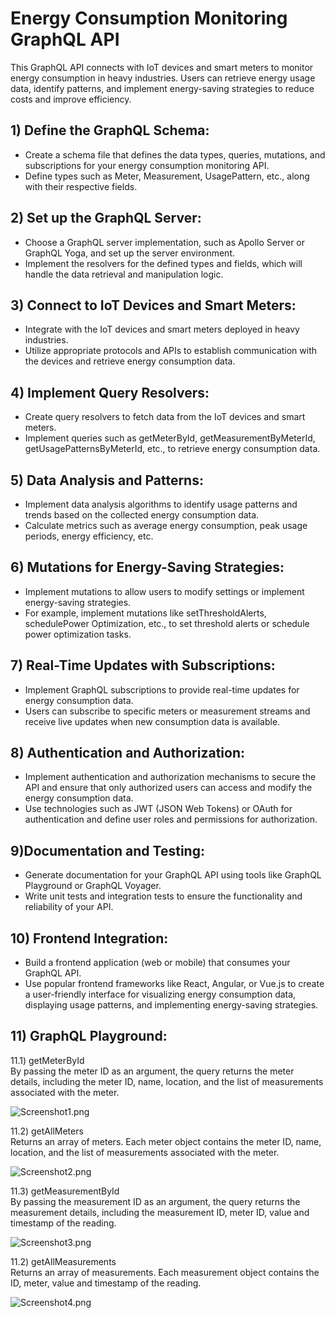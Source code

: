 # Energy Consumption Monitoring GraphQL API

This GraphQL API connects with IoT devices and smart meters to monitor energy consumption in heavy industries. Users can retrieve energy usage data, identify patterns, and implement energy-saving strategies to reduce costs and improve efficiency.

## 1) Define the GraphQL Schema:

* Create a schema file that defines the data types, queries, mutations, and subscriptions for your energy consumption monitoring API.
* Define types such as Meter, Measurement, UsagePattern, etc., along with their respective fields.

## 2) Set up the GraphQL Server:

* Choose a GraphQL server implementation, such as Apollo Server or GraphQL Yoga, and set up the server environment.
* Implement the resolvers for the defined types and fields, which will handle the data retrieval and manipulation logic.

## 3) Connect to IoT Devices and Smart Meters:

* Integrate with the IoT devices and smart meters deployed in heavy industries.
* Utilize appropriate protocols and APIs to establish communication with the devices and retrieve energy consumption data.

## 4) Implement Query Resolvers:

* Create query resolvers to fetch data from the IoT devices and smart meters.
* Implement queries such as getMeterById, getMeasurementByMeterId, getUsagePatternsByMeterId, etc., to retrieve energy consumption data.

## 5) Data Analysis and Patterns:

* Implement data analysis algorithms to identify usage patterns and trends based on the collected energy consumption data.
* Calculate metrics such as average energy consumption, peak usage periods, energy efficiency, etc.

## 6) Mutations for Energy-Saving Strategies:

* Implement mutations to allow users to modify settings or implement energy-saving strategies.
* For example, implement mutations like setThresholdAlerts, schedulePower Optimization, etc., to set threshold alerts or schedule power optimization tasks.

## 7) Real-Time Updates with Subscriptions:

* Implement GraphQL subscriptions to provide real-time updates for energy consumption data.
* Users can subscribe to specific meters or measurement streams and receive live updates when new consumption data is available.

## 8) Authentication and Authorization:

* Implement authentication and authorization mechanisms to secure the API and ensure that only authorized users can access and modify the energy consumption data.
* Use technologies such as JWT (JSON Web Tokens) or OAuth for authentication and define user roles and permissions for authorization.

## 9)Documentation and Testing:

* Generate documentation for your GraphQL API using tools like GraphQL Playground or GraphQL Voyager.
* Write unit tests and integration tests to ensure the functionality and reliability of your API.

## 10) Frontend Integration:

* Build a frontend application (web or mobile) that consumes your GraphQL API.
* Use popular frontend frameworks like React, Angular, or Vue.js to create a user-friendly interface for visualizing energy consumption data, displaying usage patterns, and implementing energy-saving strategies.

## 11) GraphQL Playground:

11.1) getMeterById<br>
By passing the meter ID as an argument, the query returns the meter details, including the meter ID, name, location, and the list of measurements associated with the meter.

![Screenshot1.png](https://github.com/miguelamello/spring-java/blob/main/Screenshot1.png)
<br>

11.2) getAllMeters<br>
Returns an array of meters. Each meter object contains the meter ID, name, location, and the list of measurements associated with the meter.

![Screenshot2.png](https://github.com/miguelamello/spring-java/blob/main/Screenshot2.png)

11.3) getMeasurementById<br>
By passing the measurement ID as an argument, the query returns the measurement details, including the measurement ID, meter ID, value and timestamp of the reading.

![Screenshot3.png](https://github.com/miguelamello/spring-java/blob/main/Screenshot3.png)
<br>

11.2) getAllMeasurements<br>
Returns an array of measurements. Each measurement object contains the ID, meter, value and timestamp of the reading.

![Screenshot4.png](https://github.com/miguelamello/spring-java/blob/main/Screenshot4.png)

